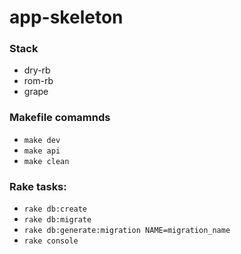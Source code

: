 # app-skeleton

### Stack
- dry-rb
- rom-rb
- grape

### Makefile comamnds
- `make dev`
- `make api`
- `make clean`

### Rake tasks:
- `rake db:create`
- `rake db:migrate`
- `rake db:generate:migration NAME=migration_name`
- `rake console`
